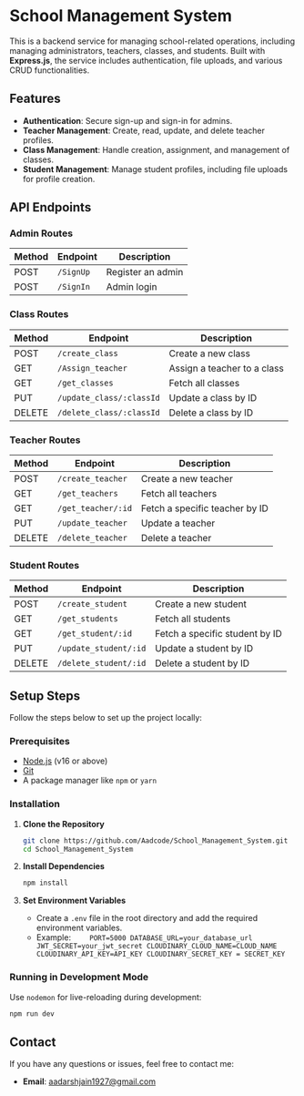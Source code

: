 # School Management System

This is a backend service for managing school-related operations, including managing administrators, teachers, classes, and students. Built with **Express.js**, the service includes authentication, file uploads, and various CRUD functionalities.

## Features

- **Authentication**: Secure sign-up and sign-in for admins.
- **Teacher Management**: Create, read, update, and delete teacher profiles.
- **Class Management**: Handle creation, assignment, and management of classes.
- **Student Management**: Manage student profiles, including file uploads for profile creation.

## API Endpoints

### Admin Routes

| Method | Endpoint  | Description       |
| ------ | --------- | ----------------- |
| POST   | `/SignUp` | Register an admin |
| POST   | `/SignIn` | Admin login       |

### Class Routes

| Method | Endpoint                 | Description                 |
| ------ | ------------------------ | --------------------------- |
| POST   | `/create_class`          | Create a new class          |
| GET    | `/Assign_teacher`        | Assign a teacher to a class |
| GET    | `/get_classes`           | Fetch all classes           |
| PUT    | `/update_class/:classId` | Update a class by ID        |
| DELETE | `/delete_class/:classId` | Delete a class by ID        |

### Teacher Routes

| Method | Endpoint           | Description                    |
| ------ | ------------------ | ------------------------------ |
| POST   | `/create_teacher`  | Create a new teacher           |
| GET    | `/get_teachers`    | Fetch all teachers             |
| GET    | `/get_teacher/:id` | Fetch a specific teacher by ID |
| PUT    | `/update_teacher`  | Update a teacher               |
| DELETE | `/delete_teacher`  | Delete a teacher               |

### Student Routes

| Method | Endpoint              | Description                    |
| ------ | --------------------- | ------------------------------ |
| POST   | `/create_student`     | Create a new student           |
| GET    | `/get_students`       | Fetch all students             |
| GET    | `/get_student/:id`    | Fetch a specific student by ID |
| PUT    | `/update_student/:id` | Update a student by ID         |
| DELETE | `/delete_student/:id` | Delete a student by ID         |

## Setup Steps

Follow the steps below to set up the project locally:

### Prerequisites

- [Node.js](https://nodejs.org/) (v16 or above)
- [Git](https://git-scm.com/)
- A package manager like `npm` or `yarn`

### Installation

1. **Clone the Repository**

   ```bash
   git clone https://github.com/Aadcode/School_Management_System.git
   cd School_Management_System
   ```

2. **Install Dependencies**

   ```bash
   npm install
   ```

3. **Set Environment Variables**

   - Create a `.env` file in the root directory and add the required environment variables.
   - Example:
     `    PORT=5000
DATABASE_URL=your_database_url
JWT_SECRET=your_jwt_secret
CLOUDINARY_CLOUD_NAME=CLOUD_NAME
CLOUDINARY_API_KEY=API_KEY
CLOUDINARY_SECRET_KEY = SECRET_KEY`

### Running in Development Mode

Use `nodemon` for live-reloading during development:

```bash
npm run dev
```

## Contact

If you have any questions or issues, feel free to contact me:

- **Email**: [aadarshjain1927@gmail.com](mailto:aadarshjain1927@gmail.com)

